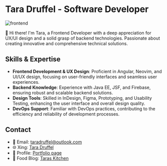 # Tara Druffel - Software Developer
![frontend](https://github.com/user-attachments/assets/d48d7257-3e33-41df-92c3-35d195f04908)

👋 Hi there! I'm Tara, a Frontend Developer with a deep appreciation for UX/UI design and a solid grasp of backend technologies. Passionate about creating innovative and comprehensive technical solutions.

## Skills & Expertise
- **Frontend Development & UX Design**: Proficient in Angular, Neovim, and UI/UX design, focusing on user-friendly interfaces and seamless user experiences.
- **Backend Knowledge**: Experience with Java EE, JSF, and Firebase, ensuring robust and scalable backend solutions.
- **Design Tools**: Skilled in InDesign, Figma, Prototyping, and Usability Testing, enhancing the user interface and overall design quality.
- **DevOps Support**: Familiar with DevOps practices, contributing to the efficiency and reliability of development processes.


## Contact
- 📧 Email: [taradruffel@outlook.com](mailto:taradruffel@outlook.com)
- 🌐 Xing: [Tara Druffel](https://www.xing.com/profile/Tara_Druffel/)
- 💼 Profile: [Portfolio page](https://taradruffel.de)
- 🍔 Food Blog: [Taras Kitchen](https://kitchenwithbudget.com/)

